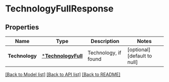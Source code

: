 # TechnologyFullResponse

## Properties
Name | Type | Description | Notes
------------ | ------------- | ------------- | -------------
**Technology** | [***TechnologyFull**](TechnologyFull.md) | Technology, if found | [optional] [default to null]

[[Back to Model list]](../README.md#documentation-for-models) [[Back to API list]](../README.md#documentation-for-api-endpoints) [[Back to README]](../README.md)


